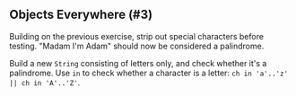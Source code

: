 ## Objects Everywhere (#3)

Building on the previous exercise, strip out special characters before testing.
"Madam I'm Adam" should now be considered a palindrome.

<div class="hint">

Build a new `String` consisting of letters only, and check whether it's
a palindrome. Use `in` to check whether a character is a letter:
`ch in 'a'..'z' || ch in 'A'..'Z'`.

</div>